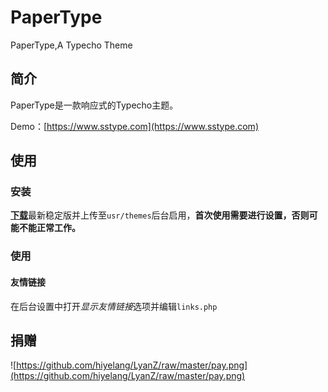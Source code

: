 # PaperType

PaperType,A Typecho Theme

## 简介

PaperType是一款响应式的Typecho主题。

Demo：[https://www.sstype.com](https://www.sstype.com)

## 使用

### 安装

[**下载**](https://github.com/hiyelang/LyanZ/releases)最新稳定版并上传至`usr/themes`后台启用，**首次使用需要进行设置，否则可能不能正常工作。**

### 使用

#### 友情链接

在后台设置中打开*显示友情链接*选项并编辑`links.php`

## 捐赠

![https://github.com/hiyelang/LyanZ/raw/master/pay.png](https://github.com/hiyelang/LyanZ/raw/master/pay.png)